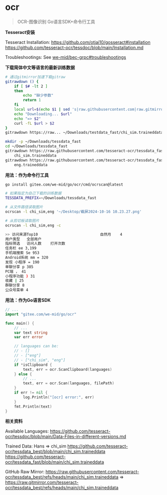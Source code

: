 # ocr

> OCR-图像识别 Go语言SDK+命令行工具

**Tesseract安装**

Tesseract Installation:
https://github.com/otiai10/gosseract#installation<br>
https://github.com/tesseract-ocr/tessdoc/blob/main/Installation.md

Troubleshootings: See [we-mid/bec-grpc#troubleshootings](https://github.com/we-mid/bec-grpc?tab=readme-ov-file#troubleshootings)

**下载简体中文等语言的最新训练数据**

```sh
# 通过gitmirror加速下载gitraw
gitrawdown () {
	if [ $# -lt 2 ]
	then
		echo "缺少参数"
		return 1
	fi
	local url=$(echo $1 | sed 's|raw.githubusercontent.com|raw.gitmirror.com|')
	echo "Downloading... $url"
	echo "=> $2"
	curl -fL $url > $2
}
gitrawdown https://raw... ~/Downloads/testdata_fast/chi_sim.traineddata
```

```sh
mkdir -p ~/Downloads/tessdata_fast
cd ~/Downloads/tessdata_fast
gitrawdown https://raw.githubusercontent.com/tesseract-ocr/tessdata_fast/refs/heads/main/chi_sim.traineddata \
    chi_sim.traineddata
gitrawdown https://raw.githubusercontent.com/tesseract-ocr/tessdata_fast/refs/heads/main/eng.traineddata \
    eng.traineddata
```

**用法：作为命令行工具**

```sh
go install gitee.com/we-mid/go/ocr/cmd/ocrscan@latest

# 如果指定为自己下载的训练数据
TESSDATA_PREFIX=~/Downloads/tessdata_fast

# 从文件路径读取图片
ocrscan -l chi_sim,eng '~/Desktop/截屏2024-10-16 10.23.27.png'

# 从剪切板读取图片
ocrscan -l chi_sim,eng -c

>> 访问来源Top10                            自然月    4
用户类型   全部用户
指标筛选   访问人数    打开次数
任务栏 ee 3,199
手机端搜索 Se 953
Android系统 mm = 320
发现 小程序 = 190
单聊分享 p 385
PC端 ， 41
小程序功能 ) 31
收藏 | 25
群聊分享 8
公众号菜单 4
```

**用法：作为Go语言SDK**

```go
// ...
import "gitee.com/we-mid/go/ocr"

func main() {
	// ...
	var text string
	var err error

	// languages can be:
	// - []
	// - ["eng"]
	// - ["chi_sim", "eng"]
	if *isClipboard {
		text, err = ocr.ScanClipboard(languages)
	} else {
		// ...
		text, err = ocr.Scan(languages, filePath)
	}
	if err != nil {
		log.Println("[ocr] error:", err)
	}
	fmt.Println(text)
}
```

**相关资料**

Available Languages:
https://github.com/tesseract-ocr/tessdoc/blob/main/Data-Files-in-different-versions.md

Trained Data: Hans => chi_sim
https://github.com/tesseract-ocr/tessdata_best/blob/main/chi_sim.traineddata
https://github.com/tesseract-ocr/tessdata_fast/blob/main/chi_sim.traineddata

GitHub Raw Mirror:
https://raw.githubusercontent.com/tesseract-ocr/tessdata_best/refs/heads/main/chi_sim.traineddata
=>
https://raw.gitmirror.com/tesseract-ocr/tessdata_best/refs/heads/main/chi_sim.traineddata
